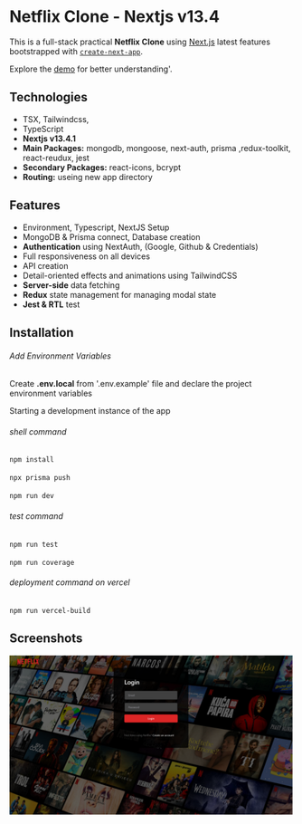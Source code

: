 # Netflix Clone - Nextjs v13.4

This is a full-stack practical **Netflix Clone** using [Next.js](https://nextjs.org/) latest features bootstrapped with [`create-next-app`](https://github.com/vercel/next.js/tree/canary/packages/create-next-app).

Explore the [demo](https://maxjn-netflix-clone.vercel.app/) for better understanding'.

## Technologies

- TSX, Tailwindcss,
- TypeScript
- **Nextjs v13.4.1**
- **Main Packages:** mongodb, mongoose, next-auth, prisma ,redux-toolkit, react-reudux, jest
- **Secondary Packages:** react-icons, bcrypt
- **Routing:** useing new app directory

## Features

- Environment, Typescript, NextJS Setup
- MongoDB & Prisma connect, Database creation
- **Authentication** using NextAuth, (Google, Github & Credentials)
- Full responsiveness on all devices
- API creation
- Detail-oriented effects and animations using TailwindCSS
- **Server-side** data fetching
- **Redux** state management for managing modal state
- **Jest & RTL** test

## Installation

###### Add Environment Variables

Create **.env.local** from '.env.example' file and declare the project environment variables

Starting a development instance of the app

###### shell command

```shell
npm install

npx prisma push

npm run dev
```

###### test command

```shell
npm run test

npm run coverage
```

###### deployment command on vercel

```shell
npm run vercel-build
```

## Screenshots

![Cover](./public/cover.png)
